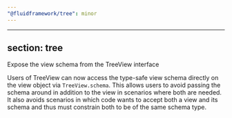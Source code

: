 ```yaml
---
"@fluidframework/tree": minor
---
```

---
section: tree
---

Expose the view schema from the TreeView interface

Users of TreeView can now access the type-safe view schema directly on the view object via `TreeView.schema`.
This allows users to avoid passing the schema around in addition to the view in scenarios where both are needed.
It also avoids scenarios in which code wants to accept both a view and its schema and thus must constrain both to be of the same schema type.
